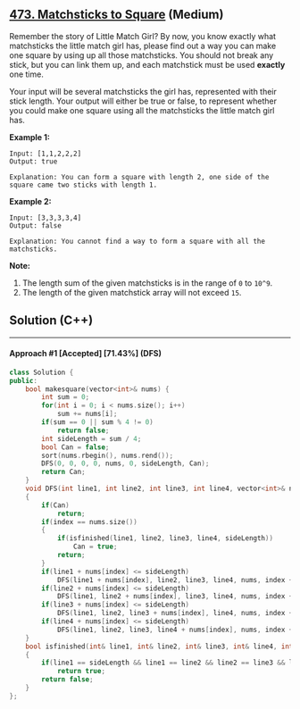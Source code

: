 ## [473. Matchsticks to Square](https://leetcode.com/problems/matchsticks-to-square/) (Medium)

Remember the story of Little Match Girl? By now, you know exactly what matchsticks the little match girl has, please find out a way you can make one square by using up all those matchsticks. You should not break any stick, but you can link them up, and each matchstick must be used **exactly** one time.

 Your input will be several matchsticks the girl has, represented with their stick length. Your output will either be true or false, to represent whether you could make one square using all the matchsticks the little match girl has.

**Example 1:**

```
Input: [1,1,2,2,2]
Output: true

Explanation: You can form a square with length 2, one side of the square came two sticks with length 1.
```



**Example 2:**

```
Input: [3,3,3,3,4]
Output: false

Explanation: You cannot find a way to form a square with all the matchsticks.
```



**Note:**

1. The length sum of the given matchsticks is in the range of `0` to `10^9`. 
2. The length of the given matchstick array will not exceed `15`.

## Solution (C++)

------

#### Approach #1  [Accepted] [71.43%] (DFS)

```c++
class Solution {
public:
    bool makesquare(vector<int>& nums) {
        int sum = 0;
        for(int i = 0; i < nums.size(); i++)
            sum += nums[i];
        if(sum == 0 || sum % 4 != 0)
            return false;
        int sideLength = sum / 4;
        bool Can = false;
        sort(nums.rbegin(), nums.rend());
        DFS(0, 0, 0, 0, nums, 0, sideLength, Can);
        return Can;        
    }
    void DFS(int line1, int line2, int line3, int line4, vector<int>& nums, int index, int& sideLength, bool& Can)
    {
        if(Can)
            return;
        if(index == nums.size())
        {
            if(isfinished(line1, line2, line3, line4, sideLength))
                Can = true;
            return;
        }
        if(line1 + nums[index] <= sideLength)
            DFS(line1 + nums[index], line2, line3, line4, nums, index + 1, sideLength, Can);
        if(line2 + nums[index] <= sideLength)
            DFS(line1, line2 + nums[index], line3, line4, nums, index + 1, sideLength, Can);
        if(line3 + nums[index] <= sideLength)
            DFS(line1, line2, line3 + nums[index], line4, nums, index + 1, sideLength, Can);
        if(line4 + nums[index] <= sideLength)
            DFS(line1, line2, line3, line4 + nums[index], nums, index + 1, sideLength, Can);
    }
    bool isfinished(int& line1, int& line2, int& line3, int& line4, int& sideLength)
    {
        if(line1 == sideLength && line1 == line2 && line2 == line3 && line3 == line4)
            return true;
        return false;
    }
};
```



